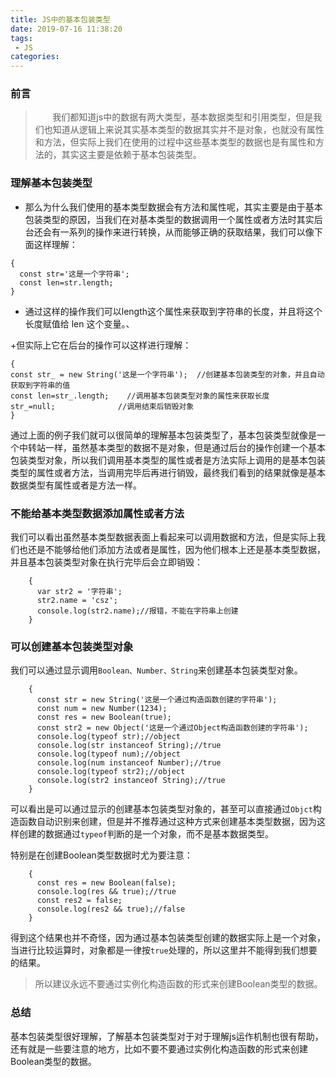 ```yaml
---
title: JS中的基本包装类型
date: 2019-07-16 11:38:20
tags:
 - JS
categories:
---
```

### 前言
> &nbsp;&nbsp;&nbsp;&nbsp;&nbsp;&nbsp;&nbsp;我们都知道js中的数据有两大类型，基本数据类型和引用类型，但是我们也知道从逻辑上来说其实基本类型的数据其实并不是对象，也就没有属性和方法，但实际上我们在使用的过程中这些基本类型的数据也是有属性和方法的，其实这主要是依赖于基本包装类型。
<!-- more -->
### 理解基本包装类型
+ 那么为什么我们使用的基本类型数据会有方法和属性呢，其实主要是由于基本包装类型的原因，当我们在对基本类型的数据调用一个属性或者方法时其实后台还会有一系列的操作来进行转换，从而能够正确的获取结果，我们可以像下面这样理解：
```
{
  const str='这是一个字符串';
  const len=str.length;
}
```
+ 通过这样的操作我们可以length这个属性来获取到字符串的长度，并且将这个长度赋值给 len 这个变量。、

+但实际上它在后台的操作可以这样进行理解：
```
{
const str_ = new String('这是一个字符串');  //创建基本包装类型的对象，并且自动获取到字符串的值
const len=str_.length;    //调用基本包装类型对象的属性来获取长度
str_=null;              //调用结束后销毁对象
}
```

通过上面的例子我们就可以很简单的理解基本包装类型了，基本包装类型就像是一个中转站一样，虽然基本类型的数据不是对象，但是通过后台的操作创建一个基本包装类型对象，所以我们调用基本类型的属性或者是方法实际上调用的是基本包装类型的属性或者方法，当调用完毕后再进行销毁，最终我们看到的结果就像是基本数据类型有属性或者是方法一样。

### 不能给基本类型数据添加属性或者方法
我们可以看出虽然基本类型数据表面上看起来可以调用数据和方法，但是实际上我们也还是不能够给他们添加方法或者是属性，因为他们根本上还是基本类型数据，并且基本包装类型对象在执行完毕后会立即销毁：
```
    {
      var str2 = '字符串';
      str2.name = 'csz';
      console.log(str2.name);//报错，不能在字符串上创建
    }
```

### 可以创建基本包装类型对象
我们可以通过显示调用``Boolean、Number、String``来创建基本包装类型对象。
```
    {
      const str = new String('这是一个通过构造函数创建的字符串');
      const num = new Number(1234);
      const res = new Boolean(true);
      const str2 = new Object('这是一个通过Object构造函数创建的字符串');
      console.log(typeof str);//object
      console.log(str instanceof String);//true
      console.log(typeof num);//object
      console.log(num instanceof Number);//true
      console.log(typeof str2);//object
      console.log(str2 instanceof String);//true
    }
```
可以看出是可以通过显示的创建基本包装类型对象的，甚至可以直接通过``Objct``构造函数自动识别来创建，但是并不推荐通过这种方式来创建基本类型数据，因为这样创建的数据通过``typeof``判断的是一个对象，而不是基本数据类型。

特别是在创建Boolean类型数据时尤为要注意：
```
    {
      const res = new Boolean(false);
      console.log(res && true);//true 
      const res2 = false;
      console.log(res2 && true);//false
    }
```
得到这个结果也并不奇怪，因为通过基本包装类型创建的数据实际上是一个对象，当进行比较运算时，对象都是一律按``true``处理的，所以这里并不能得到我们想要的结果。

>所以建议永远不要通过实例化构造函数的形式来创建Boolean类型的数据。

### 总结
基本包装类型很好理解，了解基本包装类型对于对于理解js运作机制也很有帮助，还有就是一些要注意的地方，比如不要不要通过实例化构造函数的形式来创建Boolean类型的数据。
